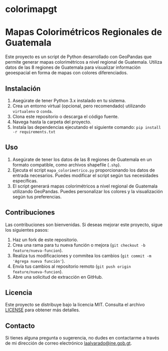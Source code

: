 # colorimapgt

# Mapas Colorimétricos Regionales de Guatemala

Este proyecto es un script de Python desarrollado con GeoPandas que permite generar mapas colorimétricos a nivel regional de Guatemala. Utiliza datos de las 8 regiones de Guatemala para visualizar información geoespacial en forma de mapas con colores diferenciados.

## Instalación

1. Asegúrate de tener Python 3.x instalado en tu sistema.
2. Crea un entorno virtual (opcional, pero recomendado) utilizando `virtualenv` o `conda`.
3. Clona este repositorio o descarga el código fuente.
4. Navega hasta la carpeta del proyecto.
5. Instala las dependencias ejecutando el siguiente comando: `pip install -r requirements.txt`


## Uso

1. Asegúrate de tener los datos de las 8 regiones de Guatemala en un formato compatible, como archivos shapefile (`.shp`).
2. Ejecuta el script `mapa_colorimetrico.py` proporcionando los datos de entrada necesarios. Puedes modificar el script según tus necesidades específicas.
3. El script generará mapas colorimétricos a nivel regional de Guatemala utilizando GeoPandas. Puedes personalizar los colores y la visualización según tus preferencias.

## Contribuciones

Las contribuciones son bienvenidas. Si deseas mejorar este proyecto, sigue los siguientes pasos:

1. Haz un fork de este repositorio.
2. Crea una rama para tu nueva función o mejora (`git checkout -b feature/nueva-funcion`).
3. Realiza tus modificaciones y commitea los cambios (`git commit -m 'Agrega nueva función'`).
4. Envía tus cambios al repositorio remoto (`git push origin feature/nueva-funcion`).
5. Abre una solicitud de extracción en GitHub.

## Licencia

Este proyecto se distribuye bajo la licencia MIT. Consulta el archivo [LICENSE](LICENSE) para obtener más detalles.

## Contacto

Si tienes alguna pregunta o sugerencia, no dudes en contactarme a través de mi dirección de correo electrónico [laalvarado@ine.gob.gt](mailto:laalvarado@ine.gob.gt).

